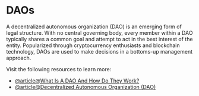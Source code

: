 # DAOs

A decentralized autonomous organization (DAO) is an emerging form of legal structure. With no central governing body, every member within a DAO typically shares a common goal and attempt to act in the best interest of the entity. Popularized through cryptocurrency enthusiasts and blockchain technology, DAOs are used to make decisions in a bottoms-up management approach.

Visit the following resources to learn more:

- [@article@What Is A DAO And How Do They Work?](https://consensys.net/blog/blockchain-explained/what-is-a-dao-and-how-do-they-work/)
- [@article@Decentralized Autonomous Organization (DAO)](https://www.investopedia.com/tech/what-dao/)